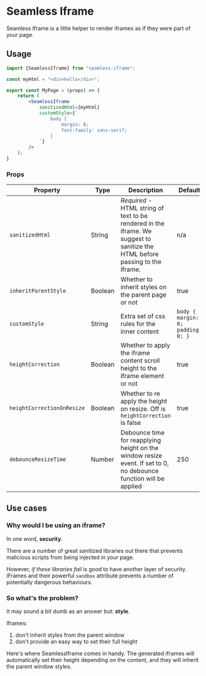 # Seamless Iframe

Seamless Iframe is a little helper to render iframes as if they were part of your page.

## Usage

````jsx
import {SeamlessIframe} from "seamless-iframe";

const myHtml = "<div>hello</div>";

export const MyPage = (props) => {
    return ( 
        <SeamlessIframe
            sanitizedHtml={myHtml}
            customStyle={`
                body {
                    margin: 0;
                    font-family: sans-serif;
                }
            `}
        />
    );
}
````

### Props

| Property | Type | Description  | Default |
| --- | --- | --- | --- |
| `sanitizedHtml` | String | *Required* - HTML string of text to be rendered in the iframe. We suggest to sanitize the HTML before passing to the iframe. | n/a |
| `inheritParentStyle`| Boolean | Whether to inherit styles on the parent page or not | true 
| `customStyle` | String | Extra set of css rules for the inner content | `body { margin: 0; padding: 0; }` |
| `heightCorrection` | Boolean | Whether to apply the iframe content scroll height to the iframe element or not | true |  
| `heightCorrectionOnResize` | Boolean | Whether to re apply the height on resize. Off is `heightCorrection` is false | true | 
| `debounceResizeTime` | Number | Debounce time for reapplying height on the window resize event. If set to 0, no debounce function will be applied | 250 |


## Use cases

### Why would I be using an iframe?

In one word, **security**.

There are a number of great sanitized libraries out there that prevents
malicious scripts from being injected in your page.

However, *if these libraries fail* is good to have another layer of security. IFrames
and their powerful `sandbox` attribute prevents a number of potentially dangerous behaviours.

### So what's the problem?

It may sound a bit dumb as an answer but: **style**.

Iframes:
1. don't inherit styles from the parent window
1. don't provide an easy way to set their full height

Here's where SeamlessIframe comes in handy. The generated iframes will automatically set their height depending on the content,
and they will inherit the parent window styles.
